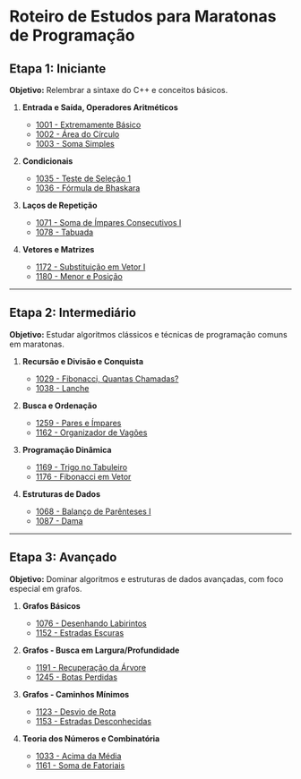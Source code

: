 # Roteiro de Estudos para Maratonas de Programação

## Etapa 1: Iniciante
**Objetivo:** Relembrar a sintaxe do C++ e conceitos básicos.

1. **Entrada e Saída, Operadores Aritméticos**
   - [1001 - Extremamente Básico](https://www.beecrowd.com.br/judge/pt/problems/view/1001)
   - [1002 - Área do Círculo](https://www.beecrowd.com.br/judge/pt/problems/view/1002)
   - [1003 - Soma Simples](https://www.beecrowd.com.br/judge/pt/problems/view/1003)

2. **Condicionais**
   - [1035 - Teste de Seleção 1](https://www.beecrowd.com.br/judge/pt/problems/view/1035)
   - [1036 - Fórmula de Bhaskara](https://www.beecrowd.com.br/judge/pt/problems/view/1036)

3. **Laços de Repetição**
   - [1071 - Soma de Ímpares Consecutivos I](https://www.beecrowd.com.br/judge/pt/problems/view/1071)
   - [1078 - Tabuada](https://www.beecrowd.com.br/judge/pt/problems/view/1078)

4. **Vetores e Matrizes**
   - [1172 - Substituição em Vetor I](https://www.beecrowd.com.br/judge/pt/problems/view/1172)
   - [1180 - Menor e Posição](https://www.beecrowd.com.br/judge/pt/problems/view/1180)

---

## Etapa 2: Intermediário
**Objetivo:** Estudar algoritmos clássicos e técnicas de programação comuns em maratonas.

1. **Recursão e Divisão e Conquista**
   - [1029 - Fibonacci, Quantas Chamadas?](https://www.beecrowd.com.br/judge/pt/problems/view/1029)
   - [1038 - Lanche](https://www.beecrowd.com.br/judge/pt/problems/view/1038)

2. **Busca e Ordenação**
   - [1259 - Pares e Ímpares](https://www.beecrowd.com.br/judge/pt/problems/view/1259)
   - [1162 - Organizador de Vagões](https://www.beecrowd.com.br/judge/pt/problems/view/1162)

3. **Programação Dinâmica**
   - [1169 - Trigo no Tabuleiro](https://www.beecrowd.com.br/judge/pt/problems/view/1169)
   - [1176 - Fibonacci em Vetor](https://www.beecrowd.com.br/judge/pt/problems/view/1176)

4. **Estruturas de Dados**
   - [1068 - Balanço de Parênteses I](https://www.beecrowd.com.br/judge/pt/problems/view/1068)
   - [1087 - Dama](https://www.beecrowd.com.br/judge/pt/problems/view/1087)

---

## Etapa 3: Avançado
**Objetivo:** Dominar algoritmos e estruturas de dados avançadas, com foco especial em grafos.

1. **Grafos Básicos**
   - [1076 - Desenhando Labirintos](https://www.beecrowd.com.br/judge/pt/problems/view/1076)
   - [1152 - Estradas Escuras](https://www.beecrowd.com.br/judge/pt/problems/view/1152)

2. **Grafos - Busca em Largura/Profundidade**
   - [1191 - Recuperação da Árvore](https://www.beecrowd.com.br/judge/pt/problems/view/1191)
   - [1245 - Botas Perdidas](https://www.beecrowd.com.br/judge/pt/problems/view/1245)

3. **Grafos - Caminhos Mínimos**
   - [1123 - Desvio de Rota](https://www.beecrowd.com.br/judge/pt/problems/view/1123)
   - [1153 - Estradas Desconhecidas](https://www.beecrowd.com.br/judge/pt/problems/view/1153)

4. **Teoria dos Números e Combinatória**
   - [1033 - Acima da Média](https://www.beecrowd.com.br/judge/pt/problems/view/1033)
   - [1161 - Soma de Fatoriais](https://www.beecrowd.com.br/judge/pt/problems/view/1161)
